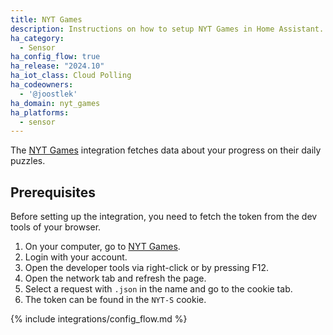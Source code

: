 ```yaml
---
title: NYT Games
description: Instructions on how to setup NYT Games in Home Assistant.
ha_category:
  - Sensor
ha_config_flow: true
ha_release: "2024.10"
ha_iot_class: Cloud Polling
ha_codeowners:
  - '@joostlek'
ha_domain: nyt_games
ha_platforms:
  - sensor
---
```


The [NYT Games](https://www.nytimes.com/crosswords) integration fetches data about your progress on their daily puzzles.

## Prerequisites

Before setting up the integration, you need to fetch the token from the dev tools of your browser.

1. On your computer, go to [NYT Games](https://www.nytimes.com/crosswords).
2. Login with your account.
3. Open the developer tools via right-click or by pressing F12.
4. Open the network tab and refresh the page.
5. Select a request with `.json` in the name and go to the cookie tab.
6. The token can be found in the `NYT-S` cookie.

{% include integrations/config_flow.md %}
